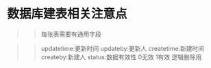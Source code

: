 # 数据库建表相关注意点
>> 每张表需要有通用字段

>> updatetime:更新时间
>> updateby:更新人
>> createtime:新建时间
>> createby:新建人
>> status:数据有效性 0无效 1有效 逻辑删除用